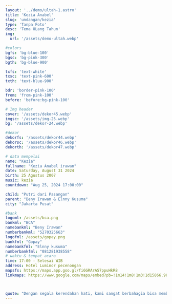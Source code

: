 ```yaml
---
layout: '../demo/ultah-1.astro'
title: 'Kezia Anabel'
slug: 'undangan/kezia'
type: 'Tanpa Foto'
desc: 'Tema ULang Tahun'
img:
  url: '/assets/demo-ultah.webp'

#colors
bgfs: 'bg-blue-100'
bgsc: 'bg-pink-300'
bgth: 'bg-blue-900'

txfs: 'text-white'
txsc: 'text-pink-600'
txth: 'text-blue-900'

bdr: 'border-pink-100'
from: 'from-pink-100'
before: 'before:bg-pink-100'

# Img header
cover: '/assets/dekor45.webp'
imgsc: '/assets/img-25.webp'
bg: '/assets/dekor-24.webp'

#dekor
dekorfs: '/assets/dekor44.webp'
dekorsc: '/assets/dekor46.webp'
dekorth: '/assets/dekor47.webp'

# data mempelai
name: "Kezia"
fullname: "Kezia Anabel irawan"
date: Saturday, August 31 2024
birth: 25 Agustus 2007
music: kezia
countdown: "Aug 25, 2024 17:00:00"

child: "Putri dari Pasangan"
parent: "Beny Irawan & Elnny Kusuma"
city: "Jakarta Pusat"

#bank
logoml: /assets/bca.png
bankml: "BCA"
namebankml: "Beny Irawan"
numberbankml: "5270325663"
logofml: /assets/gopay.png
bankfml: "Gopay"
namebankfml: "Elnny kusuma"
numberbankfml: "081281938558"
# waktu & tempat acara
time: 17:00 - Selesai WIB
address: Hotel Luminor pecenongan
mapsfs: https://maps.app.goo.gl/fi6GRArAS7ppuHkR8 
linkmaps: https://www.google.com/maps/embed?pb=!1m14!1m8!1m3!1d15866.989655995547!2d106.8260866!3d-6.1645715!3m2!1i1024!2i768!4f13.1!3m3!1m2!1s0x2e69f5da5ecda557%3A0x231ad86e140e0b89!2sHotel%20Luminor%20Pecenongan!5e0!3m2!1sid!2sid!4v1718076708034!5m2!1sid!2sid 



quote: "Dengan segala kerendahan hati, kami sangat berbahagia bisa membagi saat-saat penting ini kepada Bapak/Ibu/Saudara/i. Besar harapan kami atas kehadiran serta iringan doa dan restunya agar pernikahan yang akan digelar bisa berjalan sebagaimana mestinya. Terimakasih."
---
```

